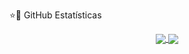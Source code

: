 ⭐🚀 GitHub Estatísticas
</p>  

<a href="https://github.com/PriscilaButzke">
<div align="center">
<a href="https://github.com/artemkaFismat/artemkaFismat">
  <img align="center" src="https://github-readme-stats.vercel.app/api/top-langs/?username=artemkaFismat&theme=dracula&hide_langs_below=1" />
</a>

<a href="https://github.com/artemkaFismat/artemkaFismat">
<img align="center" src="https://github-readme-stats.vercel.app/api?username=artemkaFismat&show_icons=true&theme=dracula"
</a>
</div>

